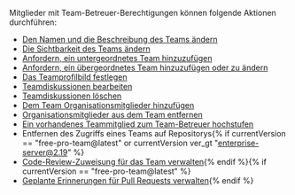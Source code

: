 Mitglieder mit Team-Betreuer-Berechtigungen können folgende Aktionen durchführen:

- [Den Namen und die Beschreibung des Teams ändern](/articles/renaming-a-team)
- [Die Sichtbarkeit des Teams ändern](/articles/changing-team-visibility)
- [Anfordern, ein untergeordnetes Team hinzuzufügen](/articles/requesting-to-add-a-child-team)
- [Anfordern, ein übergeordnetes Team hinzuzufügen oder zu ändern](/articles/requesting-to-add-or-change-a-parent-team)
- [Das Teamprofilbild festlegen](/articles/setting-your-team-s-profile-picture)
- [Teamdiskussionen bearbeiten](/articles/managing-disruptive-comments/#editing-a-comment)
- [Teamdiskussionen löschen](/articles/managing-disruptive-comments/#deleting-a-comment)
- [Dem Team Organisationsmitglieder hinzufügen](/articles/adding-organization-members-to-a-team)
- [Organisationsmitglieder aus dem Team entfernen](/articles/removing-organization-members-from-a-team)
- [Ein vorhandenes Teammitglied zum Team-Betreuer hochstufen](/articles/giving-team-maintainer-permissions-to-an-organization-member)
- Entfernen des Zugriffs eines Teams auf Repositorys{% if currentVersion == "free-pro-team@latest" or currentVersion ver_gt "enterprise-server@2.19" %}
- [Code-Review-Zuweisung für das Team verwalten](/github/setting-up-and-managing-organizations-and-teams/managing-code-review-assignment-for-your-team){% endif %}{% if currentVersion == "free-pro-team@latest" %}
- [Geplante Erinnerungen für Pull Requests verwalten](/github/setting-up-and-managing-organizations-and-teams/managing-scheduled-reminders-for-pull-requests){% endif %}
